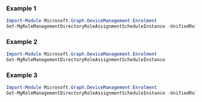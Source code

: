### Example 1
```powershell
Import-Module Microsoft.Graph.DeviceManagement.Enrolment
Get-MgRoleManagementDirectoryRoleAssignmentScheduleInstance -UnifiedRoleAssignmentScheduleInstanceId $unifiedRoleAssignmentScheduleInstanceId
```
### Example 2
```powershell
Import-Module Microsoft.Graph.DeviceManagement.Enrolment
Get-MgRoleManagementDirectoryRoleAssignmentScheduleInstance
```
### Example 3
```powershell
Import-Module Microsoft.Graph.DeviceManagement.Enrolment
Get-MgRoleManagementDirectoryRoleAssignmentScheduleInstance -UnifiedRoleAssignmentScheduleInstanceId $unifiedRoleAssignmentScheduleInstanceId
```
